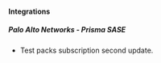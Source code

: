 
#### Integrations

##### Palo Alto Networks - Prisma SASE

- Test packs subscription second update.
